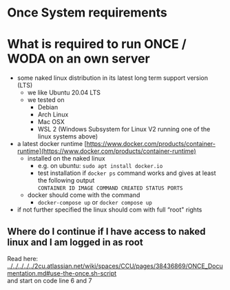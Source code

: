 # Once System requirements

# What is required to run ONCE / WODA on an own server

- some naked linux distribution in its latest long term support version (LTS)
  - we like Ubuntu 20.04 LTS
  - we tested on
    - Debian
    - Arch Linux
    - Mac OSX
    - WSL 2 (Windows Subsystem for Linux V2 running one of the linux systems above)
- a latest docker runtime [https://www.docker.com/products/container-runtime](https://www.docker.com/products/container-runtime)
  - installed on the naked linux
    - e.g. on ubuntu: `sudo apt install docker.io`
    - test installation if `docker ps` command works and gives at least the following output  
`CONTAINER ID IMAGE COMMAND CREATED STATUS PORTS`
  - docker should come with the command
    - `docker-compose up` or `docker compose up`
- if not further specified the linux should com with full “root" rights

## Where do I continue if I have access to naked linux and I am logged in as root

Read here: [../../../../../2cu.atlassian.net/wiki/spaces/CCU/pages/38436869/ONCE_Documentation.md#use-the-once.sh-script](../../../../../2cu.atlassian.net/wiki/spaces/CCU/pages/38436869/ONCE_Documentation.md#use-the-once.sh-script)  
and start on code line 6 and 7